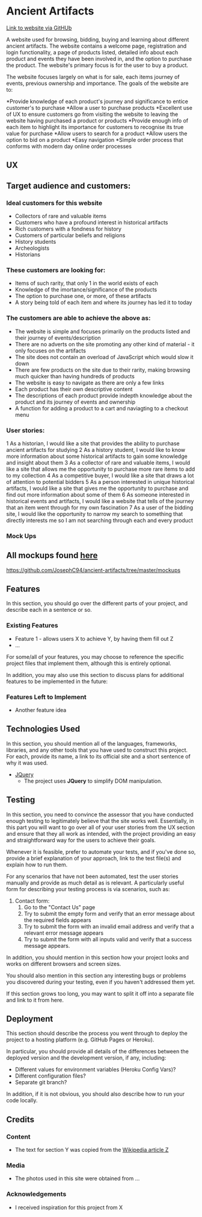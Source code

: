 # Ancient Artifacts

[Link to website via GitHUb](https://github.com/JosephC94/ancient-artifacts/)

A website used for browsing, bidding, buying and learning about different ancient artifacts. The website contains a welcome page, registration and login functionality, a page of products listed, detailed info about each product and events they have been involved in, and the option to purchase the product. The website's primary focus is for the user to buy a product.

The website focuses largely on what is for sale, each items journey of events, previous ownership and importance. The goals of the website are to:

*Provide knowledge of each product's journey and significance to entice customer's to purchase
*Allow a user to purchase products
*Excellent use of UX to ensure customers go from visiting the website to leaving the website having purchased a product or products
*Provide enough info of each item to highlight its importance for customers to recognise its true value for purchase
*Allow users to search for a product
*Allow users the option to bid on a product
*Easy navigation
*Simple order process that conforms with modern day online order processes
 
## UX
 
 ## Target audience and customers:
 
 ### Ideal customers for this website
 
 * Collectors of rare and valuable items
 * Customers who have a profound interest in historical artifacts
 * Rich customers with a fondness for history
 * Customers of particular beliefs and religions
 * History students
 * Archeologists
 * Historians


### These customers are looking for:

* Items of such rarity, that only 1 in the world exists of each
* Knowledge of the imortance/significance of the products
* The option to purchase one, or more, of these artifacts
* A story being told of each item and where its journey has led it to today


### The customers are able to achieve the above as:

* The website is simple and focuses primarily on the products listed and their journey of events/description
* There are no adverts on the site promoting any other kind of material - it only focuses on the artifacts
* The site does not contain an overload of JavaScript which would slow it down
* There are few products on the site due to their rarity, making browsing much quicker than having hundreds of products
* The website is easy to navigate as there are only a few links
* Each product has their own descriptive content
* The descriptions of each product provide indepth knowledge about the product and its journey of events and ownership
* A function for adding a product to a cart and naviagting to a checkout menu

### User stories:

1 As a historian, I would like a site that provides the ability to purchase ancient artifacts for studying
2 As a history student, I would like to know more information about some historical artifacts to gain some knowledge and insight about them
3 As a collector of rare and valuable items, I would like a site that allows me the opportunity to purchase more rare items to add to my collection
4 As a competitive buyer, I would like a site that draws a lot of attention to potential bidders
5 As a person interested in unique historical artifacts, I would like a site that gives me the opportunity to purchase and find out more information about some of them
6 As someone interested in historical events and artifacts, I would like a website that tells of the journey that an item went through for my own fascination
7 As a user of the bidding site, I would like the opportunity to narrow my search to something that directly interests me so I am not searching through each and every product


### Mock Ups

## All mockups found [here](https://github.com/JosephC94/ancient-artifacts/)
 https://github.com/JosephC94/ancient-artifacts/tree/master/mockups


## Features

In this section, you should go over the different parts of your project, and describe each in a sentence or so.
 
### Existing Features
- Feature 1 - allows users X to achieve Y, by having them fill out Z
- ...

For some/all of your features, you may choose to reference the specific project files that implement them, although this is entirely optional.

In addition, you may also use this section to discuss plans for additional features to be implemented in the future:

### Features Left to Implement
- Another feature idea

## Technologies Used

In this section, you should mention all of the languages, frameworks, libraries, and any other tools that you have used to construct this project. For each, provide its name, a link to its official site and a short sentence of why it was used.

- [JQuery](https://jquery.com)
    - The project uses **JQuery** to simplify DOM manipulation.


## Testing

In this section, you need to convince the assessor that you have conducted enough testing to legitimately believe that the site works well. Essentially, in this part you will want to go over all of your user stories from the UX section and ensure that they all work as intended, with the project providing an easy and straightforward way for the users to achieve their goals.

Whenever it is feasible, prefer to automate your tests, and if you've done so, provide a brief explanation of your approach, link to the test file(s) and explain how to run them.

For any scenarios that have not been automated, test the user stories manually and provide as much detail as is relevant. A particularly useful form for describing your testing process is via scenarios, such as:

1. Contact form:
    1. Go to the "Contact Us" page
    2. Try to submit the empty form and verify that an error message about the required fields appears
    3. Try to submit the form with an invalid email address and verify that a relevant error message appears
    4. Try to submit the form with all inputs valid and verify that a success message appears.

In addition, you should mention in this section how your project looks and works on different browsers and screen sizes.

You should also mention in this section any interesting bugs or problems you discovered during your testing, even if you haven't addressed them yet.

If this section grows too long, you may want to split it off into a separate file and link to it from here.

## Deployment

This section should describe the process you went through to deploy the project to a hosting platform (e.g. GitHub Pages or Heroku).

In particular, you should provide all details of the differences between the deployed version and the development version, if any, including:
- Different values for environment variables (Heroku Config Vars)?
- Different configuration files?
- Separate git branch?

In addition, if it is not obvious, you should also describe how to run your code locally.


## Credits

### Content
- The text for section Y was copied from the [Wikipedia article Z](https://en.wikipedia.org/wiki/Z)

### Media
- The photos used in this site were obtained from ...

### Acknowledgements

- I received inspiration for this project from X
